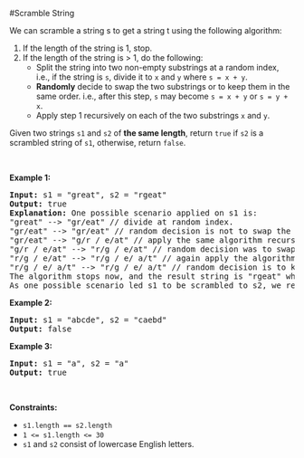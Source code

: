 #Scramble String
<p>We can scramble a string s to get a string t using the following algorithm:</p>
<ol>
<li>If the length of the string is 1, stop.</li>
<li>If the length of the string is &gt; 1, do the following:
    <ul>
<li>Split the string into two non-empty substrings at a random index, i.e., if the string is <code>s</code>, divide it to <code>x</code> and <code>y</code> where <code>s = x + y</code>.</li>
<li><strong>Randomly</strong> decide to swap the two substrings or to keep them in the same order. i.e., after this step, <code>s</code> may become <code>s = x + y</code> or <code>s = y + x</code>.</li>
<li>Apply step 1 recursively on each of the two substrings <code>x</code> and <code>y</code>.</li>
</ul>
</li>
</ol>
<p>Given two strings <code>s1</code> and <code>s2</code> of <strong>the same length</strong>, return <code>true</code> if <code>s2</code> is a scrambled string of <code>s1</code>, otherwise, return <code>false</code>.</p>
<p> </p>
<p><strong class="example">Example 1:</strong></p>
<pre><strong>Input:</strong> s1 = "great", s2 = "rgeat"
<strong>Output:</strong> true
<strong>Explanation:</strong> One possible scenario applied on s1 is:
"great" --&gt; "gr/eat" // divide at random index.
"gr/eat" --&gt; "gr/eat" // random decision is not to swap the two substrings and keep them in order.
"gr/eat" --&gt; "g/r / e/at" // apply the same algorithm recursively on both substrings. divide at random index each of them.
"g/r / e/at" --&gt; "r/g / e/at" // random decision was to swap the first substring and to keep the second substring in the same order.
"r/g / e/at" --&gt; "r/g / e/ a/t" // again apply the algorithm recursively, divide "at" to "a/t".
"r/g / e/ a/t" --&gt; "r/g / e/ a/t" // random decision is to keep both substrings in the same order.
The algorithm stops now, and the result string is "rgeat" which is s2.
As one possible scenario led s1 to be scrambled to s2, we return true.
</pre>
<p><strong class="example">Example 2:</strong></p>
<pre><strong>Input:</strong> s1 = "abcde", s2 = "caebd"
<strong>Output:</strong> false
</pre>
<p><strong class="example">Example 3:</strong></p>
<pre><strong>Input:</strong> s1 = "a", s2 = "a"
<strong>Output:</strong> true
</pre>
<p> </p>
<p><strong>Constraints:</strong></p>
<ul>
<li><code>s1.length == s2.length</code></li>
<li><code>1 &lt;= s1.length &lt;= 30</code></li>
<li><code>s1</code> and <code>s2</code> consist of lowercase English letters.</li>
</ul>
